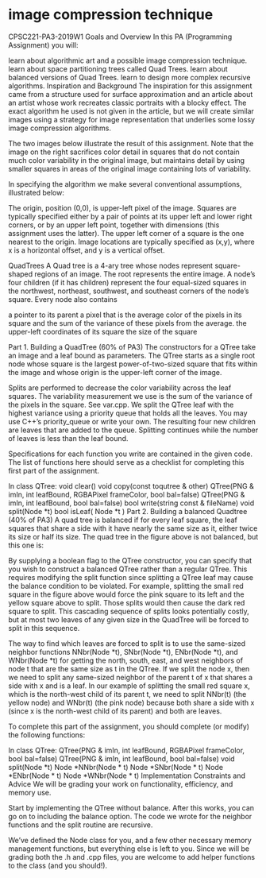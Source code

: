 # image compression technique
CPSC221-PA3-2019W1
Goals and Overview
In this PA (Programming Assignment) you will:

learn about algorithmic art and a possible image compression technique.
learn about space partitioning trees called Quad Trees.
learn about balanced versions of Quad Trees.
learn to design more complex recursive algorithms.
Inspiration and Background
The inspiration for this assignment came from a structure used for surface approximation and an article about an artist whose work recreates classic portraits with a blocky effect. The exact algorithm he used is not given in the article, but we will create similar images using a strategy for image representation that underlies some lossy image compression algorithms.

The two images below illustrate the result of this assignment. Note that the image on the right sacrifices color detail in squares that do not contain much color variability in the original image, but maintains detail by using smaller squares in areas of the original image containing lots of variability.



In specifying the algorithm we make several conventional assumptions, illustrated below:

The origin, position (0,0), is upper-left pixel of the image.
Squares are typically specified either by a pair of points at its upper left and lower right corners, or by an upper left point, together with dimensions (this assignment uses the latter).
The upper left corner of a square is the one nearest to the origin.
Image locations are typically specified as (x,y), where x is a horizontal offset, and y is a vertical offset.

QuadTrees
A Quad tree is a 4-ary tree whose nodes represent square-shaped regions of an image. The root represents the entire image. A node’s four children (if it has children) represent the four equal-sized squares in the northwest, northeast, southwest, and southeast corners of the node’s square. Every node also contains

a pointer to its parent
a pixel that is the average color of the pixels in its square and the sum of the variance of these pixels from the average.
the upper-left coordinates of its square
the size of the square

Part 1. Building a QuadTree (60% of PA3)
The constructors for a QTree take an image and a leaf bound as parameters. The QTree starts as a single root node whose square is the largest power-of-two-sized square that fits within the image and whose origin is the upper-left corner of the image.

Splits are performed to decrease the color variability across the leaf squares. The variability measurement we use is the sum of the variance of the pixels in the square. See var.cpp. We split the QTree leaf with the highest variance using a priority queue that holds all the leaves. You may use C++’s priority_queue or write your own. The resulting four new children are leaves that are added to the queue. Splitting continues while the number of leaves is less than the leaf bound.

Specifications for each function you write are contained in the given code. The list of functions here should serve as a checklist for completing this first part of the assignment.

In class QTree:
void clear()
void copy(const toqutree & other)
QTree(PNG & imIn, int leafBound, RGBAPixel frameColor, bool bal=false)
QTree(PNG & imIn, int leafBound, bool bal=false)
bool write(string const & fileName)
void split(Node *t)
bool isLeaf( Node *t )
Part 2. Building a balanced Quadtree (40% of PA3)
A quad tree is balanced if for every leaf square, the leaf squares that share a side with it have nearly the same size as it, either twice its size or half its size. The quad tree in the figure above is not balanced, but this one is:


By supplying a boolean flag to the QTree constructor, you can specify that you wish to construct a balanced QTree rather than a regular QTree. This requires modifying the split function since splitting a QTree leaf may cause the balance condition to be violated. For example, splitting the small red square in the figure above would force the pink square to its left and the yellow square above to split. Those splits would then cause the dark red square to split. This cascading sequence of splits looks potentially costly, but at most two leaves of any given size in the QuadTree will be forced to split in this sequence.

The way to find which leaves are forced to split is to use the same-sized neighbor functions NNbr(Node *t), SNbr(Node *t), ENbr(Node *t), and WNbr(Node *t) for getting the north, south, east, and west neighbors of node t that are the same size as t in the QTree. If we split the node x, then we need to split any same-sized neighbor of the parent t of x that shares a side with x and is a leaf. In our example of splitting the small red square x, which is the north-west child of its parent t, we need to split NNbr(t) (the yellow node) and WNbr(t) (the pink node) because both share a side with x (since x is the north-west child of its parent) and both are leaves.

To complete this part of the assignment, you should complete (or modify) the following functions:

In class QTree:
QTree(PNG & imIn, int leafBound, RGBAPixel frameColor, bool bal=false)
QTree(PNG & imIn, int leafBound, bool bal=false)
void split(Node *t)
Node *NNbr(Node * t)
Node *SNbr(Node * t)
Node *ENbr(Node * t)
Node *WNbr(Node * t)
Implementation Constraints and Advice
We will be grading your work on functionality, efficiency, and memory use.

Start by implementing the QTree without balance. After this works, you can go on to including the balance option. The code we wrote for the neighbor functions and the split routine are recursive.

We’ve defined the Node class for you, and a few other necessary memory management functions, but everything else is left to you. Since we will be grading both the .h and .cpp files, you are welcome to add helper functions to the class (and you should!).
